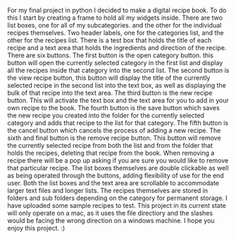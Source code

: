 For my final project in python I decided to make a digital recipe book. To do this I start by creating a frame to hold all my widgets inside. There are two list boxes, one for all of my subcategories. and the other for the individual recipes themselves. Two header labels, one for the categories list, and the other for the recipes list. There is a test box that holds the title of each recipe and a text area that holds the ingredients and direction of the recipe. There are six buttons. The first button is the open category button. this button will open the currently selected category in the first list and display all the recipes inside that category into the second list. The second button is the view recipe button, this button will display the title of the currently selected recipe in the second list into the text box, as well as displaying the bulk of that recipe into the text area. The third button is the new recipe button. This will activate the text box and the text area for you to add in your own recipe to the book. The fourth button is the save button which saves the new recipe you created into the folder for the currently selected category and adds that recipe to the list for that category. The fifth button is the cancel button which cancels the process of adding a new recipe. The sixth and final button is the remove recipe button. This button will remove the currently selected recipe from both the list and from the folder that holds the recipes, deleting that recipe from the book. When removing a recipe there will be a pop up asking if you are sure you would like to remove that particular recipe. The list boxes themselves are double clickable as well as being operated through the buttons, adding flexibility of use for the end user. Both the list boxes and the text area are scrollable to accommodate larger text files and longer lists. The recipes themselves are stored in folders and sub folders depending on the category for permanent storage. I have uploaded some sample recipes to test. This project in its current state will only operate on a mac, as it uses the file directiory and the slashes would be facing the wrong direction on a windows machine. I hope you enjoy this project.  :)
